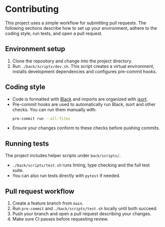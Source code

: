 # Contributing

This project uses a simple workflow for submitting pull requests. The following sections describe how to set up your environment, adhere to the coding style, run tests, and open a pull request.

## Environment setup

1. Clone the repository and change into the project directory.
2. Run `./back/scripts/dev.sh`. This script creates a virtual environment, installs development dependencies and configures pre-commit hooks.

## Coding style

- Code is formatted with [Black](https://black.readthedocs.io/en/stable/) and imports are organized with [isort](https://pycqa.github.io/isort/).
- Pre-commit hooks are used to automatically run Black, isort and other checks. You can run them manually with:
  ```bash
  pre-commit run --all-files
  ```
- Ensure your changes conform to these checks before pushing commits.

## Running tests

The project includes helper scripts under `back/scripts/`.

- `./back/scripts/test.sh` runs linting, type checking and the full test suite.
- You can also run tests directly with `pytest` if needed.

## Pull request workflow

1. Create a feature branch from `main`.
2. Run `pre-commit` and `./back/scripts/test.sh` locally until both succeed.
3. Push your branch and open a pull request describing your changes.
4. Make sure CI passes before requesting review.
